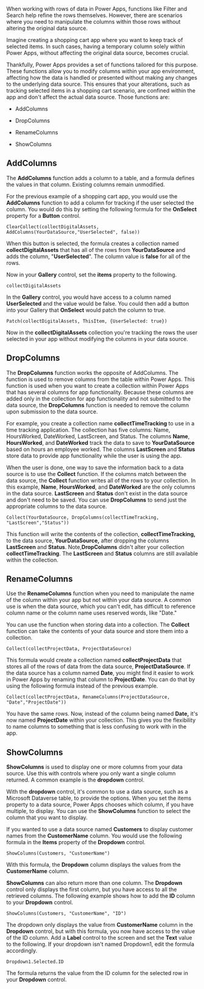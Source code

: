  When working with rows of data in Power Apps, functions like Filter and Search help refine the rows themselves. However, there are scenarios where you need to manipulate the columns within those rows without altering the original data source.

Imagine creating a shopping cart app where you want to keep track of selected items. In such cases, having a temporary column solely within Power Apps, without affecting the original data source, becomes crucial.

Thankfully, Power Apps provides a set of functions tailored for this purpose. These functions allow you to modify columns within your app environment, affecting how the data is handled or presented without making any changes to the underlying data source. This ensures that your alterations, such as tracking selected items in a shopping cart scenario, are confined within the app and don't affect the actual data source. Those functions are:

- AddColumns

- DropColumns

- RenameColumns

- ShowColumns

AddColumns
----------

The **AddColumns** function adds a column to a table, and a formula
defines the values in that column. Existing columns remain unmodified.

For the previous example of a shopping cart app, you would use the
**AddColumns** function to add a column for tracking if the user selected
the column. You would do this by setting the following formula for the
**OnSelect** property for a **Button** control.

```powerappsfl
ClearCollect(collectDigitalAssets, AddColumns(YourDataSource,"UserSelected", false))
```

When this button is selected, the formula creates a collection named
**collectDigitalAssets** that has all of the rows from
**YourDataSource** and adds the column, "**UserSelected**". The column
value is **false** for all of the rows.

Now in your **Gallery** control, set the **items** property to the
following.

`collectDigitalAssets`

In the **Gallery** control, you would have access to a column named
**UserSelected** and the value would be false. You could then add a
button into your Gallery that **OnSelect** would patch the column to
true.

```powerappsfl
Patch(collectDigitalAssets, ThisItem, {UserSelected: true})
```

Now in the **collectDigitalAssets** collection you're tracking the
rows the user selected in your app without modifying the columns
in your data source.

DropColumns
-----------

The **DropColumns** function works the opposite of AddColumns. The
function is used to remove columns from the table within Power Apps. This
function is used when you want to create a collection within Power Apps
that has several columns for app functionality. Because these columns are added only in the collection for app functionality and not submitted
to the data source, the **DropColumns** function is needed to remove the
column upon submission to the data source.

For example, you create a collection name **collectTimeTracking** to use
in a time tracking application. The collection has five columns: Name,
HoursWorked, DateWorked, LastScreen, and Status. The columns **Name**,
**HoursWorked**, and **DateWorked** track the data to save to
**YourDataSource** based on hours an employee worked. The columns
**LastScreen** and **Status** store data to provide app functionality
while the user is using the app.

When the user is done, one way to save the information back to a data
source is to use the **Collect** function. If the columns match between
the data source, the **Collect** function writes all of the
rows to your collection. In this example, **Name**, **HoursWorked**,
and **DateWorked** are the only columns in the data source.
**LastScreen** and **Status** don't exist in the data source and don't
need to be saved. You can use **DropColumns** to send just
the appropriate columns to the data source.

```powerappsfl
Collect(YourDataSource, DropColumns(collectTimeTracking, "LastScreen","Status"))
```

This function will write the contents of the collection,
**collectTimeTracking,** to the data source, **YourDataSource,** after
dropping the columns **LastScreen** and **Status**. Note,**DropColumns**
didn't alter your collection **collectTimeTracking**. The **LastScreen**
and **Status** columns are still available within the collection.

RenameColumns
-------------

Use the **RenameColumns** function when you need to manipulate the name
of the column within your app but not within your data source. A common
use is when the data source, which you can't edit, has difficult to
reference column name or the column name uses reserved words, like "Date."

You can use the function when storing data into a collection. The **Collect** function can take the contents of your data
source and store them into a collection.

```powerappsfl
Collect(collectProjectData, ProjectDataSource)
```

This formula would create a collection named **collectProjectData** that
stores all of the rows of data from the data source,
**ProjectDataSource**. If the data source has a column named **Date**,
you might find it easier to work in Power Apps by renaming that column to
**ProjectDate**. You can do that by using the following formula instead
of the previous example.

```powerappsfl
Collect(collectProjectData, RenameColumns(ProjectDataSource, "Date","ProjectDate"))
```

You have the same rows. Now, instead of the column being named
**Date,** it's now named **ProjectDate** within your collection. This
gives you the flexibility to name columns to something that is less
confusing to work with in the app.

ShowColumns
-----------

**ShowColumns** is used to display one or more columns from your data
source. Use this with controls where you only want a single column
returned. A common example is the **dropdown** control.

With the **dropdown** control, it's common to use a data source, such
as a Microsoft Dataverse table, to provide the options. When you set the items property
to a data source, Power Apps chooses which column, if you
have multiple, to display. You can use the **ShowColumns** function to
select the column that you want to display.

If you wanted to use a data source named **Customers** to display
customer names from the **CustomerName** column. You would use the
following formula in the **Items** property of the **Dropdown** control.

```powerappsfl
ShowColumns(Customers, "CustomerName")
```

With this formula, the **Dropdown** column displays the values from the
**CustomerName** column.

**ShowColumns** can also return more than one column. The **Dropdown**
control only displays the first column, but you have access to
all the retrieved columns. The following example shows how to add
the **ID** column to your **Dropdown** control.

```powerappsfl
ShowColumns(Customers, "CustomerName", "ID")
```

The dropdown only displays the value from **CustomerName** column in
the **Dropdown** control, but with this formula, you now have access to
the value of the ID column. Add a **Label** control to the screen and
set the **Text** value to the following. If your dropdown isn't named
Dropdown1, edit the formula accordingly.

```powerappsfl
Dropdown1.Selected.ID
```

The formula returns the value from the ID column for the selected row
in your **Dropdown** control.
